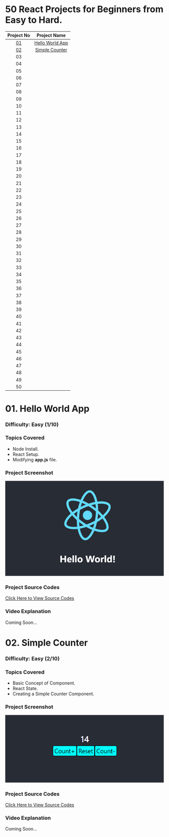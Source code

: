 # 50 React Projects for Beginners from Easy to Hard.

| **Project No** | **Project Name**  |
|:-------:|:------------:|
|    [01](#01-hello-world-app)    | [Hello World App](#01-hello-world-app) |
|    [02](./day-02-html-tags/DAY02.md)    |   [Simple Counter](./day-02-html-tags/DAY02.md)           |
|    03    |              |
|    04    |              |
|    05    |              |
|    06    |              |
|    07    |              |
|    08    |              |
|    09    |              |
|    10   |              |
|    11   |              |
|    12   |              |
|    13   |              |
|    14   |              |
|    15   |              |
|    16   |              |
|    17   |              |
|    18   |              |
|    19   |              |
|    20   |              |
|    21   |              |
|    22   |              |
|    23   |              |
|    24   |              |
|    25   |              |
|    26   |              |
|    27   |              |
|    28   |              |
|    29   |              |
|    30   |              |
|    31   |              |
|    32   |              |
|    33   |              |
|    34   |              |
|    35   |              |
|    36   |              |
|    37   |              |
|    38   |              |
|    39   |              |
|    40   |              |
|    41   |              |
|    42   |              |
|    43   |              |
|    44   |              |
|    45   |              |
|    46   |              |
|    47   |              |
|    48   |              |
|    49   |              |
|    50   |              |


# 01. Hello World App
### Difficulty: Easy (1/10)
### Topics Covered
- Node Install.
- React Setup.
- Modifying **app.js** file.

### Project Screenshot
![Hello World App](./01-hello-world-app/images/hello-world.png)

### Project Source Codes
[Click Here to View Source Codes](01-hello-world-app/)

### Video Explanation
Coming Soon...

# 02. Simple Counter
### Difficulty: Easy (2/10)
### Topics Covered
- Basic Concept of Component.
- React State.
- Creating a Simple Counter Component.

### Project Screenshot
![Hello World App](./02-simple-counter/images/simple-counter.png)

### Project Source Codes
[Click Here to View Source Codes](./02-simple-counter/)

### Video Explanation
Coming Soon...
